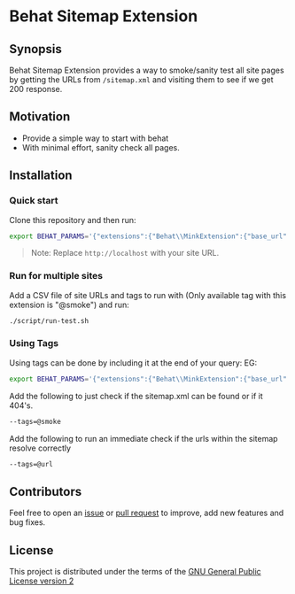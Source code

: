 # Behat Sitemap Extension

## Synopsis
Behat Sitemap Extension provides a way to smoke/sanity test all site pages by getting the URLs from `/sitemap.xml` and visiting them to see if we get 200 response.

## Motivation
- Provide a simple way to start with behat
- With minimal effort, sanity check all pages.


## Installation

### Quick start

Clone this repository and then run:

```bash
export BEHAT_PARAMS='{"extensions":{"Behat\\MinkExtension":{"base_url":"http://localhost"}}}'; bin/behat
```

> Note: Replace `http://localhost` with your site URL.

### Run for multiple sites

Add a CSV file of site URLs and tags to run with (Only available tag with this extension is "@smoke") and run:

```bash
./script/run-test.sh
```
### Using Tags

Using tags can be done by including it at the end of your query: EG:

```bash
export BEHAT_PARAMS='{"extensions":{"Behat\\MinkExtension":{"base_url":"http://localhost"}}}'; bin/behat *--tags=@smoke*
```

Add the following to just check if the sitemap.xml can be found or if it 404's.

```bash
--tags=@smoke
```

Add the following to run an immediate check if the urls within the sitemap resolve correctly

```bash
--tags=@url
```

## Contributors

Feel free to open an [issue](https://github.com/vijaycs85/sitemapextension/issues/new) or [pull request](https://github.com/vijaycs85/sitemapextension/pulls) to improve, add new features and bug fixes.


## License

This project is distributed under the terms of the [GNU General Public License version 2](https://www.gnu.org/licenses/old-licenses/gpl-2.0.en.html)
